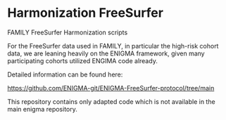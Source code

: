 # Harmonization FreeSurfer
 FAMILY FreeSurfer Harmonization scripts


 For the FreeSurfer data used in FAMILY, in particular the high-risk cohort data, we are leaning heavily on the ENIGMA framework, given many participating cohorts utilized ENGIMA code already. 

 Detailed information can be found here:

 https://github.com/ENIGMA-git/ENIGMA-FreeSurfer-protocol/tree/main

 This repository contains only adapted code which is not available in the main enigma repository. 
